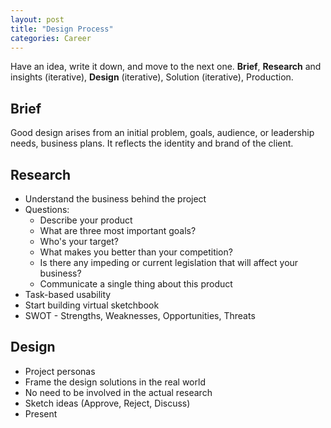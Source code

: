 ```yaml
---
layout: post
title: "Design Process"
categories: Career
---
```

Have an idea, write it down, and move to the next one. **Brief**, **Research** and insights (iterative), **Design** (iterative), Solution (iterative), Production.

## Brief

Good design arises from an initial problem, goals, audience, or leadership needs, business plans. It reflects the identity and brand of the client.

## Research

*   Understand the business behind the project
*   Questions:
    *   Describe your product
    *   What are three most important goals?
    *   Who's your target?
    *   What makes you better than your competition?
    *   Is there any impeding or current legislation that will affect your business?
    *   Communicate a single thing about this product
*   Task-based usability
*   Start building virtual sketchbook
*   SWOT - Strengths, Weaknesses, Opportunities, Threats


## Design


*   Project personas
*   Frame the design solutions in the real world
*   No need to be involved in the actual research
*   Sketch ideas (Approve, Reject, Discuss)
*   Present

